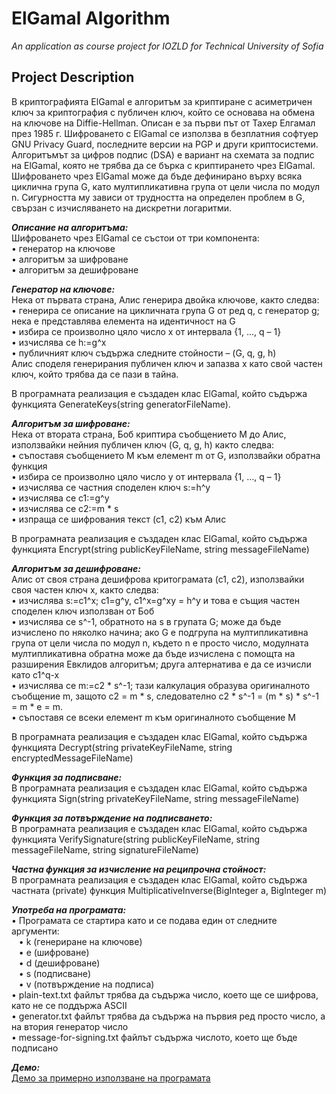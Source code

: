 # ElGamal Algorithm
*An application as course project for IOZLD for Technical University of Sofia*
## Project Description
В криптографията ElGamal е алгоритъм за криптиране с асиметричен ключ за криптография с публичен ключ, който се основава на обмена на ключове на Diffie-Hellman. Описан е за първи път от Тахер Елгамал през 1985 г. Шифроването с ElGamal се използва в безплатния софтуер GNU Privacy Guard, последните версии на PGP и други криптосистеми. Алгоритъмът за цифров подпис (DSA) е вариант на схемата за подпис на ElGamal, която не трябва да се бърка с криптирането чрез ElGamal.
Шифроването чрез ElGamal може да бъде дефинирано върху всяка циклична група G, като мултипликативна група от цели числа по модул n. Сигурността му зависи от трудността на определен проблем в G, свързан с изчисляването на дискретни логаритми.

**_Описание на алгоритъма:_**\
Шифроването чрез ElGamal се състои от три компонента:\
•	генератор на ключове\
•	алгоритъм за шифроване\
•	алгоритъм за дешифроване

**_Генератор на ключове:_**\
Нека от първата страна, Алис генерира двойка ключове, както следва:\
• генерира се описание на цикличната група G от ред q, с генератор g; нека e представлява елемента на идентичност на G\
•	избира се произволно цяло число x от интервала {1, …, q – 1}\
•	изчислява се h:=g^x\
•	публичният ключ съдържа следните стойности – (G, q, g, h)\
Алис споделя генерирания публичен ключ и запазва x като свой частен ключ, който трябва да се пази в тайна.

В програмната реализация е създаден клас ElGamal, който съдържа функцията GenerateKeys(string generatorFileName).

**_Алгоритъм за шифроване:_**\
Нека от втората страна, Боб криптира съобщението M до Алис, използвайки нейния публичен ключ (G, q, g, h) както следва:\
• съпоставя съобщението M към елемент m от G, използвайки обратна функция\
• избира се произволно цяло число y от интервала {1, …, q – 1}\
• изчислява се частния споделен ключ s:=h^y\
• изчислява се c1:=g^y\
• изчислява се c2:=m * s\
• изпраща се шифрования текст (c1, c2) към Алис

В програмната реализация е създаден клас ElGamal, който съдържа функцията Encrypt(string publicKeyFileName, string messageFileName)

**_Алгоритъм за дешифроване:_**\
Алис от своя страна дешифрова критограмата (c1, c2), използвайки своя частен ключ x, както следва:\
• изчислява s:=c1^x; c1=g^y, c1^x=g^xy = h^y и това е същия частен споделен ключ използван от Боб\
• изчислява се s^-1, обратното на s в групата G; може да бъде изчислено по няколко начина; ако G е подгрупа на мултипликативна група от цели числа по модул n, където n е просто число, модулната мултипликативна обратна може да бъде изчислена с помощта на разширения Евклидов алгоритъм; друга алтернатива е да се изчисли като c1^q-x\
• изчислява се m:=c2 * s^-1; тази калкулация образува оригиналното съобщение m, защото c2 = m * s, следователно c2 * s^-1 = (m * s) * s^-1 = m * e = m.\
• съпоставя се всеки елемент m към оригиналното съобщение M

В програмната реализация е създаден клас ElGamal, който съдържа функцията Decrypt(string privateKeyFileName, string encryptedMessageFileName)

**_Функция за подписване:_**\
В програмната реализация е създаден клас ElGamal, който съдържа функцията Sign(string privateKeyFileName, string messageFileName)

**_Функция за потвърждение на подписването:_**\
В програмната реализация е създаден клас ElGamal, който съдържа функцията VerifySignature(string publicKeyFileName, string messageFileName, string signatureFileName)

**_Частна функция за изчисление на реципрочна стойност:_**\
В програмната реализация е създаден клас ElGamal, който съдържа частната (private) функция MultiplicativeInverse(BigInteger a, BigInteger m)

**_Употреба на програмата:_**\
• Програмата се стартира като и се подава един от следните аргументи:\
&nbsp;&nbsp; • k (генериране на ключове)\
&nbsp;&nbsp; • e (шифроване)\
&nbsp;&nbsp; • d (дешифроване)\
&nbsp;&nbsp; • s (подписване)\
&nbsp;&nbsp; • v (потвърждение на подписа)\
• plain-text.txt файлът трябва да съдържа число, което ще се шифрова, като не се поддържа ASCII\
• generator.txt файлът трябва да съдържа на първия ред просто число, а на втория генератор число\
• message-for-signing.txt файлът съдържа числото, което ще бъде подписано

**_Демо:_**\
[Демо за примерно използване на програмата](https://www.youtube.com/watch?v=YNOy7a8zxK4&feature=emb_title&ab_channel=%D0%A1%D1%82%D0%B0%D0%BD%D0%B8%D1%81%D0%BB%D0%B0%D0%B2%D0%A1%D1%82%D0%BE%D1%8F%D0%BD%D0%BE%D0%B2)

